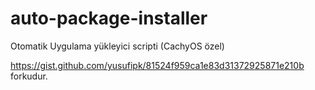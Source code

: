 # auto-package-installer
Otomatik Uygulama yükleyici scripti (CachyOS özel)

https://gist.github.com/yusufipk/81524f959ca1e83d31372925871e210b forkudur.
